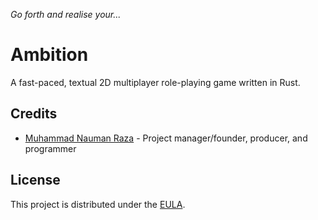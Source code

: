 *Go forth and realise your...*

# Ambition
A fast-paced, textual 2D multiplayer role-playing game written in Rust.

## Credits
- [Muhammad Nauman Raza](https://github.com/devraza) - Project manager/founder, producer, and programmer

## License
This project is distributed under the [EULA](./EULA).
